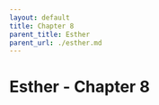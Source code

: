 ```yaml
---
layout: default
title: Chapter 8
parent_title: Esther
parent_url: ./esther.md
---
```


# Esther - Chapter 8
